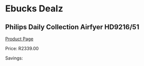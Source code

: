 
# Ebucks Dealz
## Philips Daily Collection Airfyer HD9216/51
[Product Page](https://www.ebucks.com/web/shop/productSelected.do?prodId=1151460185&catId=704983235)

Price: R2339.00

Savings: 


	